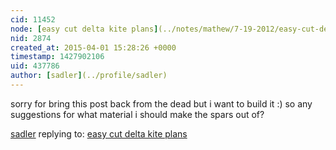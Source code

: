 ```yaml
---
cid: 11452
node: [easy cut delta kite plans](../notes/mathew/7-19-2012/easy-cut-delta-kite-plans)
nid: 2874
created_at: 2015-04-01 15:28:26 +0000
timestamp: 1427902106
uid: 437786
author: [sadler](../profile/sadler)
---
```


sorry for bring this post back from the dead but i want to build it :) so any suggestions for what material i should make the spars out of? 

[sadler](../profile/sadler) replying to: [easy cut delta kite plans](../notes/mathew/7-19-2012/easy-cut-delta-kite-plans)


